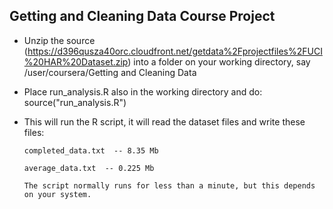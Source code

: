 ## Getting and Cleaning Data Course Project
* Unzip the source (https://d396qusza40orc.cloudfront.net/getdata%2Fprojectfiles%2FUCI%20HAR%20Dataset.zip)
into a folder on your working directory, say /user/coursera/Getting and Cleaning Data

* Place run_analysis.R also in the working directory and do: source("run_analysis.R")

* This will run the R script, it will read the dataset files and write these files:
      
      completed_data.txt  -- 8.35 Mb

      average_data.txt  -- 0.225 Mb

      The script normally runs for less than a minute, but this depends on your system.


